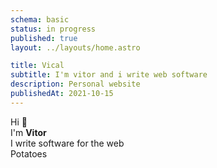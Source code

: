 ```yaml
---
schema: basic
status: in progress
published: true
layout: ../layouts/home.astro

title: Vical
subtitle: I'm vitor and i write web software
description: Personal website
publishedAt: 2021-10-15
---
```


<div role="heading" aria-level="1" id="welcome" class="caption">
  Hi 👋<br/>
  I'm <strong>Vitor</strong><br/>
  I write software for the web
</div>

<div id="caption" class="caption">
  Potatoes
</div>
